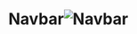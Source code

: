 # Navbar![Navbar](https://user-images.githubusercontent.com/129342644/232305955-198d011a-9791-471b-bf71-a14795f7f24a.png)
